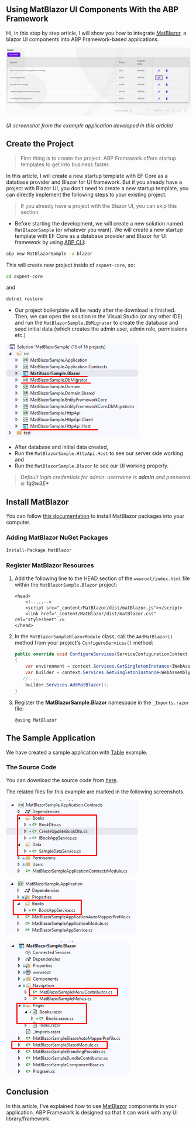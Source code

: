 ## Using MatBlazor UI Components With the ABP Framework

Hi, in this step by step article, I will show you how to integrate [MatBlazor](https://www.matblazor.com/), a blazor UI components into ABP Framework-based applications.

![example-result](example-result.png)

*(A screenshot from the example application developed in this article)*

## Create the Project

> First thing is to create the project. ABP Framework offers startup templates to get into business faster.

In this article, I will create a new startup template with EF Core as a database provider and Blazor for UI framework. But if you already have a project with Blazor UI, you don't need to create a new startup template, you can directly implement the following steps to your existing project.

> If you already have a project with the Blazor UI, you can skip this section.

* Before starting the development, we will create a new solution named `MatBlazorSample` (or whatever you want). We will create a new startup template with EF Core as a database provider and Blazor for UI framework by using [ABP CLI](https://docs.abp.io/en/abp/latest/CLI):

````bash
abp new MatBlazorSample -u blazor
````

This will create new project inside of `aspnet-core`, so:

````bash
cd aspnet-core
````

and

````bash
dotnet restore
````

* Our project boilerplate will be ready after the download is finished. Then, we can open the solution in the Visual Studio (or any other IDE) and run the `MatBlazorSample.DbMigrator` to create the database and seed initial data (which creates the admin user, admin role, permissions etc.)

![initial-project](initial-project.png)

* After database and initial data created,
* Run the `MatBlazorSample.HttpApi.Host` to see our server side working and 
* Run the `MatBlazorSample.Blazor` to see our UI working properly.

> _Default login credentials for admin: username is **admin** and password is **1q2w3E\***_

## Install MatBlazor

You can follow [this documentation](https://www.matblazor.com/) to install MatBlazor packages into your computer.

### Adding MatBlazor NuGet Packages

```bash
Install-Package MatBlazor
```

### Register MatBlazor Resources

1. Add the following line to the HEAD section of the `wwwroot/index.html` file within the `MatBlazorSample.Blazor` project:

   ```Razor
   <head>
       <!--...-->
       <script src="_content/MatBlazor/dist/matBlazor.js"></script>
       <link href="_content/MatBlazor/dist/matBlazor.css" rel="stylesheet" />
   </head>
   ```

2. In the `MatBlazorSampleBlazorModule` class, call the `AddMatBlazor()` method from your project's `ConfigureServices()` method:

   ```csharp
   public override void ConfigureServices(ServiceConfigurationContext context)
   {
       var environment = context.Services.GetSingletonInstance<IWebAssemblyHostEnvironment>();
       var builder = context.Services.GetSingletonInstance<WebAssemblyHostBuilder>();
   	  // ...
       builder.Services.AddMatBlazor();
   }
   ```

3. Register the **MatBlazorSample.Blazor** namespace in the `_Imports.razor` file:

   ```Razor
   @using MatBlazor
   ```

## The Sample Application

We have created a sample application with [Table](https://www.matblazor.com/Table) example.

### The Source Code

You can download the source code from [here](https://github.com/abpframework/abp-samples/tree/master/MatBlazorSample).

The related files for this example are marked in the following screenshots.

![table-app-contract](table-app-contract.png)

![table-application](table-application.png)

![table-web](table-web.png)

## Conclusion

In this article, I've explained how to use [MatBlazor](https://www.matblazor.com/) components in your application. ABP Framework is designed so that it can work with any UI library/framework.